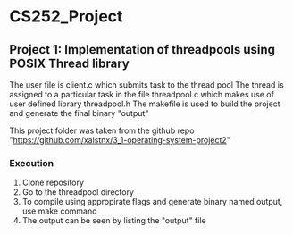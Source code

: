 # CS252_Project

## Project 1: Implementation of threadpools using POSIX Thread library
The user file is client.c which submits task to the thread pool
The thread is assigned to a particular task in the file threadpool.c which makes use of user defined library threadpool.h
The makefile is used to build the project and generate the final binary "output"

This project folder was taken from the github repo "https://github.com/xalstnx/3_1-operating-system-project2"


### Execution
1. Clone repository
2. Go to the threadpool directory
3. To compile using appropirate flags and generate binary named output, use make command
4. The output can be seen by listing the "output" file
